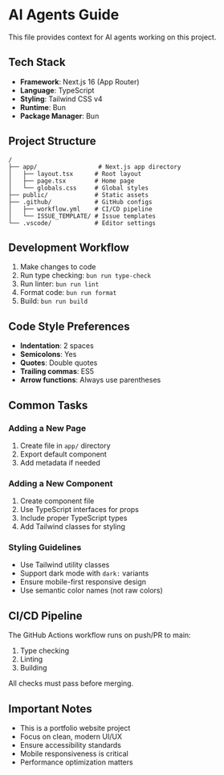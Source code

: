 # AI Agents Guide

This file provides context for AI agents working on this project.

## Tech Stack

- **Framework**: Next.js 16 (App Router)
- **Language**: TypeScript
- **Styling**: Tailwind CSS v4
- **Runtime**: Bun
- **Package Manager**: Bun

## Project Structure

```
/
├── app/                 # Next.js app directory
│   ├── layout.tsx      # Root layout
│   ├── page.tsx        # Home page
│   └── globals.css     # Global styles
├── public/             # Static assets
├── .github/            # GitHub configs
│   ├── workflow.yml    # CI/CD pipeline
│   └── ISSUE_TEMPLATE/ # Issue templates
└── .vscode/            # Editor settings
```

## Development Workflow

1. Make changes to code
2. Run type checking: `bun run type-check`
3. Run linter: `bun run lint`
4. Format code: `bun run format`
5. Build: `bun run build`

## Code Style Preferences

- **Indentation**: 2 spaces
- **Semicolons**: Yes
- **Quotes**: Double quotes
- **Trailing commas**: ES5
- **Arrow functions**: Always use parentheses

## Common Tasks

### Adding a New Page

1. Create file in `app/` directory
2. Export default component
3. Add metadata if needed

### Adding a New Component

1. Create component file
2. Use TypeScript interfaces for props
3. Include proper TypeScript types
4. Add Tailwind classes for styling

### Styling Guidelines

- Use Tailwind utility classes
- Support dark mode with `dark:` variants
- Ensure mobile-first responsive design
- Use semantic color names (not raw colors)

## CI/CD Pipeline

The GitHub Actions workflow runs on push/PR to main:

1. Type checking
2. Linting
3. Building

All checks must pass before merging.

## Important Notes

- This is a portfolio website project
- Focus on clean, modern UI/UX
- Ensure accessibility standards
- Mobile responsiveness is critical
- Performance optimization matters
